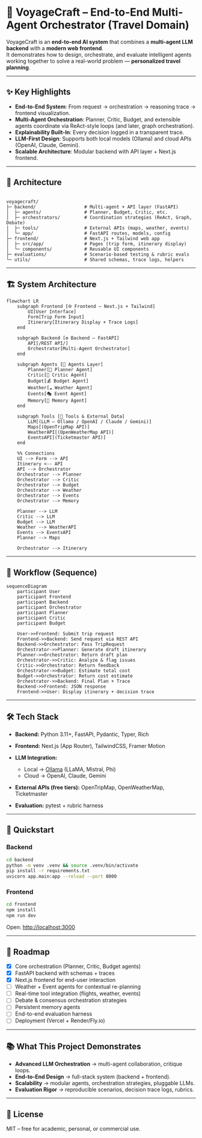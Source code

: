 

# 🚀 VoyageCraft – End-to-End Multi-Agent Orchestrator (Travel Domain)

VoyageCraft is an **end-to-end AI system** that combines a **multi-agent LLM backend** with a **modern web frontend**.  
It demonstrates how to design, orchestrate, and evaluate intelligent agents working together to solve a real-world problem — **personalized travel planning**.

---

## ✨ Key Highlights
- **End-to-End System**: From request → orchestration → reasoning trace → frontend visualization.  
- **Multi-Agent Orchestration**: Planner, Critic, Budget, and extensible agents coordinate via ReAct-style loops (and later, graph orchestration).  
- **Explainability Built-In**: Every decision logged in a transparent trace.  
- **LLM-First Design**: Supports both local models (Ollama) and cloud APIs (OpenAI, Claude, Gemini).  
- **Scalable Architecture**: Modular backend with API layer + Next.js frontend.  

---

## 🧩 Architecture

```

voyagecraft/
├─ backend/                  # Multi-agent + API layer (FastAPI)
│  ├─ agents/                # Planner, Budget, Critic, etc.
│  ├─ orchestrators/         # Coordination strategies (ReAct, Graph, Debate)
│  ├─ tools/                 # External APIs (maps, weather, events)
│  └─ app/                   # FastAPI routes, models, config
├─ frontend/                 # Next.js + Tailwind web app
│  ├─ src/app/               # Pages (trip form, itinerary display)
│  └─ components/            # Reusable UI components
├─ evaluations/              # Scenario-based testing & rubric evals
└─ utils/                    # Shared schemas, trace logs, helpers

````

---

## 🏗️ System Architecture

```mermaid
flowchart LR
    subgraph Frontend [🌐 Frontend – Next.js + Tailwind]
        UI[User Interface]
        Form[Trip Form Input]
        Itinerary[Itinerary Display + Trace Logs]
    end

    subgraph Backend [⚙️ Backend – FastAPI]
        API[/REST API/]
        Orchestrator[Multi-Agent Orchestrator]
    end

    subgraph Agents [🤖 Agents Layer]
        Planner[🧭 Planner Agent]
        Critic[🔎 Critic Agent]
        Budget[💰 Budget Agent]
        Weather[☁️ Weather Agent]
        Events[🎭 Event Agent]
        Memory[🧠 Memory Agent]
    end

    subgraph Tools [🔌 Tools & External Data]
        LLM[(LLM – Ollama / OpenAI / Claude / Gemini)]
        Maps[(OpenTripMap API)]
        WeatherAPI[(OpenWeatherMap API)]
        EventsAPI[(Ticketmaster API)]
    end

    %% Connections
    UI --> Form --> API
    Itinerary <-- API
    API --> Orchestrator
    Orchestrator --> Planner
    Orchestrator --> Critic
    Orchestrator --> Budget
    Orchestrator --> Weather
    Orchestrator --> Events
    Orchestrator --> Memory

    Planner --> LLM
    Critic --> LLM
    Budget --> LLM
    Weather --> WeatherAPI
    Events --> EventsAPI
    Planner --> Maps

    Orchestrator --> Itinerary
````

---

## 🔄 Workflow (Sequence)

```mermaid
sequenceDiagram
    participant User
    participant Frontend
    participant Backend
    participant Orchestrator
    participant Planner
    participant Critic
    participant Budget

    User->>Frontend: Submit trip request
    Frontend->>Backend: Send request via REST API
    Backend->>Orchestrator: Pass TripRequest
    Orchestrator->>Planner: Generate draft itinerary
    Planner->>Orchestrator: Return draft plan
    Orchestrator->>Critic: Analyze & flag issues
    Critic->>Orchestrator: Return feedback
    Orchestrator->>Budget: Estimate total cost
    Budget->>Orchestrator: Return cost estimate
    Orchestrator->>Backend: Final Plan + Trace
    Backend->>Frontend: JSON response
    Frontend->>User: Display itinerary + decision trace
```

---

## 🛠 Tech Stack

* **Backend:** Python 3.11+, FastAPI, Pydantic, Typer, Rich
* **Frontend:** Next.js (App Router), TailwindCSS, Framer Motion
* **LLM Integration:**

  * Local → [Ollama](https://ollama.ai) (LLaMA, Mistral, Phi)
  * Cloud → OpenAI, Claude, Gemini
* **External APIs (free tiers):** OpenTripMap, OpenWeatherMap, Ticketmaster
* **Evaluation:** pytest + rubric harness

---

## 🚦 Quickstart

### Backend

```bash
cd backend
python -m venv .venv && source .venv/bin/activate
pip install -r requirements.txt
uvicorn app.main:app --reload --port 8000
```

### Frontend

```bash
cd frontend
npm install
npm run dev
```

Open: [http://localhost:3000](http://localhost:3000)

---

## 🔮 Roadmap

* [x] Core orchestration (Planner, Critic, Budget agents)
* [x] FastAPI backend with schemas + traces
* [x] Next.js frontend for end-user interaction
* [ ] Weather + Event agents for contextual re-planning
* [ ] Real-time tool integration (flights, weather, events)
* [ ] Debate & consensus orchestration strategies
* [ ] Persistent memory agents
* [ ] End-to-end evaluation harness
* [ ] Deployment (Vercel + Render/Fly.io)

---

## 📚 What This Project Demonstrates

* **Advanced LLM Orchestration** → multi-agent collaboration, critique loops.
* **End-to-End Design** → full-stack system (backend + frontend).
* **Scalability** → modular agents, orchestration strategies, pluggable LLMs.
* **Evaluation Rigor** → reproducible scenarios, decision trace logs, rubrics.

---

## 📄 License

MIT – free for academic, personal, or commercial use.

```
